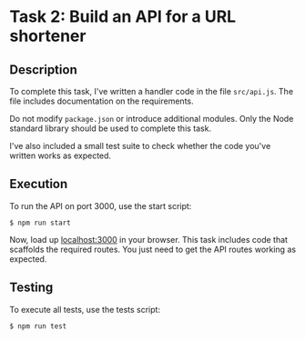 # Task 2: Build an API for a URL shortener

## Description

To complete this task, I've  written a  handler code in the file `src/api.js`. The file includes documentation on the requirements.

Do not modify `package.json` or introduce additional modules. Only the Node standard library should be used to complete this task.

I've also included a small test suite to check whether the code you've written works as expected.

## Execution

To run the API on port 3000, use the start script:

    $ npm run start

Now, load up [localhost:3000](http://localhost:3000) in your browser. This task includes code that scaffolds the required routes. You just need to get the API routes working as expected.

## Testing

To execute all tests, use the tests script:

    $ npm run test
